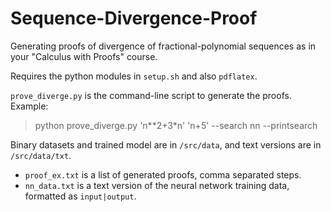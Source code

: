 # Sequence-Divergence-Proof

Generating proofs of divergence of fractional-polynomial sequences as in your "Calculus with Proofs" course.

Requires the python modules in `setup.sh` and also `pdflatex`.

`prove_diverge.py` is the command-line script to generate the proofs. Example:

> python prove_diverge.py 'n**2+3*n' 'n+5' --search nn --printsearch

Binary datasets and trained model are in `/src/data`, and text versions are in `/src/data/txt`.
- `proof_ex.txt` is a list of generated proofs, comma separated steps.
- `nn_data.txt` is a text version of the neural network training data, formatted as `input|output`.
